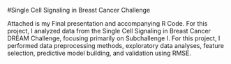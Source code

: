 #Single Cell Signaling in Breast Cancer Challenge


Attached is my Final presentation and accompanying R Code. For this project, I analyzed data from the Single Cell Signaling in Breast Cancer DREAM Challenge, focusing primarily on Subchallenge I. For this project, I performed data preprocessing methods, exploratory data analyses, feature selection, predictive model building, and validation using RMSE. 

